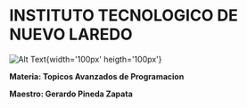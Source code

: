  # INSTITUTO TECNOLOGICO DE NUEVO LAREDO
![Alt Text](https://lh3.googleusercontent.com/proxy/3x81SaVjGRurdYBltLH3_TFik8ONPRZR6nmuPqH1nwzIrgUf0Rnq0fgnWwLVltmXEnZMIpyCE7gbzI6swKkvNN28LO0ZsSVqfUrAUW-b_x5FaXw ){width='100px' heigth='100px'}


**Materia: Topicos Avanzados de Programacion**

**Maestro: Gerardo Pineda Zapata**
